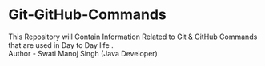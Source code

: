 # Git-GitHub-Commands
This Repository will Contain Information Related to Git &amp; GitHub Commands that are used in Day to Day life .
<br>
Author - Swati Manoj Singh (Java Developer)
